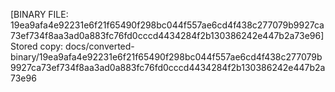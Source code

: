 [BINARY FILE: 19ea9afa4e92231e6f21f65490f298bc044f557ae6cd4f438c277079b9927ca73ef734f8aa3ad0a883fc76fd0cccd4434284f2b130386242e447b2a73e96]
Stored copy: docs/converted-binary/19ea9afa4e92231e6f21f65490f298bc044f557ae6cd4f438c277079b9927ca73ef734f8aa3ad0a883fc76fd0cccd4434284f2b130386242e447b2a73e96
